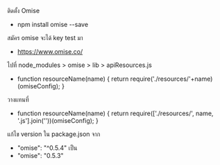  ติดตั้ง Omise
- npm install omise --save

สมัคร omise จะได้ key test มา
- https://www.omise.co/

ไปที่ node_modules > omise > lib > apiResources.js

- function resourceName(name) { return require('./resources/'+name)(omiseConfig); }

วางแทนที่ 

- function resourceName(name) {
  return require(['./resources/', name, '.js'].join(''))(omiseConfig);
}

แก้ไข version ใน package.json
จาก 
- "omise": "^0.5.4"
เป็น
- "omise": "0.5.3"
